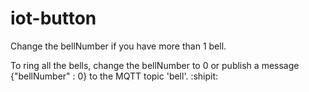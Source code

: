 # iot-button

Change the bellNumber if you have more than 1 bell.

To ring all the bells, change the bellNumber to 0 or publish a message {"bellNumber" : 0} to the MQTT topic 'bell'. :shipit:
